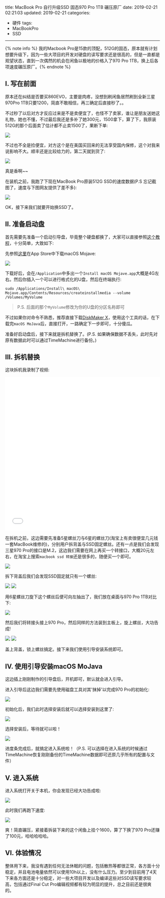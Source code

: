 title: MacBook Pro 自行升级SSD 固态970 Pro 1TB 碾压原厂
date: 2019-02-21 02:21:03
updated: 2019-02-21
categories:
- 硬件
tags:
- MacBookPro
- SSD

---

{% note info %} 我的Macbook Pro是15款的顶配，512G的固态，原本就有计划想要升级下，因为一些大项目的开发对硬盘的读写要求还是很高的，但是一直都是观望状态，直到一次偶然的机会在闲鱼以极地的价格入了970 Pro 1TB，换上后各项速度碾压原厂。{% endnote %}

<!-- more -->

## I. 写在前面

原本还在纠结是否要买860EVO，主要是肉疼，没想到刷闲鱼居然刷到全新三星970Pro 1TB只要1200，简直不敢相信，再三确定后直接秒了。。

不过秒了以后对方才反应过来是不是卖便宜了，也怪不了卖家，谁让是朋友送她这礼物，她也不懂，不过最后我还是多补了她300元，1500拿下，算了下，我原装512G的那个后面卖了估计都不止卖1500了，果断下单:

![](/img/macbookpro-ssd-970pro1tb-1.png)

不过也不全是捡便宜，对方这个是在美国买回来的无法享受国内保修，这个对我来说影响不大。顺丰还是比较给力的，第二天就到货了:

![](/img/macbookpro-ssd-970pro1tb-3.png)

真是香啊~~

在装机之前，我跑了下现在MacBook Pro原装512G SSD的速度数据(P.S 忘记截图了，速度与下图网友提供了差不多):

![](/img/macbookpro-ssd-970pro1tb-4.png)

OK，接下来我们就要开始换SSD了。

## II. 准备启动盘

首先需要先准备一个启动引导盘，毕竟整个硬盘都换了，大家可以直接参照[这个教程](https://support.apple.com/zh-cn/HT201372)，十分简单，大致如下:

先参照[这里](https://support.apple.com/zh-cn/HT201475)在App Store中下载macOS Mojave:

![](/img/macbookpro-ssd-970pro1tb-5.png)

下载好后，会在`/Application`中多出一个`Install macOS Mojave.app`大概是4G左右。然后你插入一个可以进行格式化的U盘，然后在终端执行:

```
sudo /Applications/Install\ macOS\ Mojave.app/Contents/Resources/createinstallmedia --volume /Volumes/MyVolume
```

> P.S. 后面的那个`MyVolume`修改为你的U盘的分区名称即可

不过如果你对命令不熟悉，推荐直接下载[DiskMaker X](https://diskmakerx.com/)，使用这个工具的话，在下载完`macOS MoJava`后，直接打开，一路确定下一步即可，十分傻瓜。

准备好启动盘后，接下来就是拆机替换了。(P.S. 如果确保数据不丢失，此时先对原有数据此时可以通过TimeMachine进行备份。)

## III. 拆机替换

这块拆机我录制了视频:

<iframe src="//player.bilibili.com/player.html?aid=44216236&cid=77431757&page=1" scrolling="no" border="0" frameborder="no" framespacing="0" allowfullscreen="true" width="100%" height="500px"> </iframe>

在拆机之前，这边需要先准备5星螺丝刀与6星的螺丝刀(淘宝上有卖很便宜几元钱一套MacBook维修的)，分别用户拆背盖与SSD固定螺丝。还有一点是我们会发现三星970 Pro的接口是M.2，这边我们需要在网上再买一个转接口，大概20元左右，在淘宝上搜索`macbook ssd 转接`还是很多的，随便买一个即可。

![](/img/macbookpro-ssd-970pro1tb-6.png)

拆下背盖后我们会发现SSD固定就只有一个螺丝:

![](/img/macbookpro-ssd-970pro1tb-7.png)
![](/img/macbookpro-ssd-970pro1tb-8.png)

用6星螺丝刀旋下这个螺丝后便可向左抽出了，我们放在桌面与970 Pro 1TB对比下:

![](/img/macbookpro-ssd-970pro1tb-9.png)

然后我们将转接头接上970 Pro，然后同样的方法装到主板上，旋上螺丝，大功告成!

![](/img/macbookpro-ssd-970pro1tb-10.png)
![](/img/macbookpro-ssd-970pro1tb-11.png)

盖上背盖，锁上螺丝搞定。接下来我们使用引导安装系统即可。

## IV. 使用引导安装macOS MoJava

这边插上刚刚制作的引导盘后，开机即可，默认就会进入引导。

进入引导后这边我们需要先使用磁盘工具对其'抹掉'以完成970 Pro的初始化:

![](/img/macbookpro-ssd-970pro1tb-12.png)

初始化后，我们此时选择安装后就可以选择安装到这里了:

![](/img/macbookpro-ssd-970pro1tb-13.png)

选择安装后，等待就可以啦！

![](/img/macbookpro-ssd-970pro1tb-14.png)

进度条完成后，就搞定进入系统啦！（P.S. 可以选择在进入系统的时候通过TimeMachine恢复刚刚备份的TimeMachine数据即可还原几乎所有的配置与文件）

## V. 进入系统

进入系统打开关于本机，你会发现已经大功告成啦:

![](/img/macbookpro-ssd-970pro1tb-15.png)

此时我们再跑下速度:

![](/img/macbookpro-ssd-970pro1tb-16.png)

爽！简直碾压，紧接着拆装下来的这个闲鱼上挂个1600，算了下换了970 Pro还赚了100元，哈哈哈哈哈。

## VI. 体验情况

整体用下来，我没有遇到任何无法休眠的问题，包括散热等都很正常，各方面十分稳定，并且电池电量依然可以使用10h以上，没有什么压力。至少到目前用了4天下来各方面还是十分稳定，对一些大项目开发以及编译这些对SSD读写要求较高，包括通过Final Cut Pro编辑视频都有较为明显的提升，总之目前还是很爽的。
